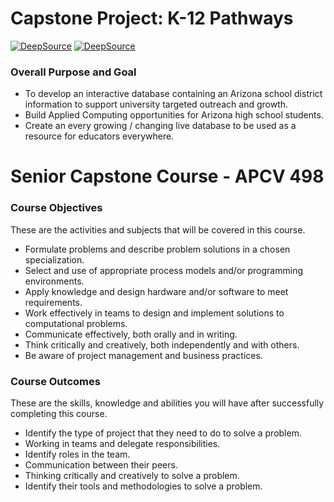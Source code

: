 # Capstone Project: K-12 Pathways

[![DeepSource](https://deepsource.io/gh/songhachheo/apcv498-capstone-project.svg/?label=active+issues&show_trend=true&token=CRQjeMpJl8vB0dpiZPg5cfSl)](https://deepsource.io/gh/songhachheo/apcv498-capstone-project/?ref=repository-badge)
[![DeepSource](https://deepsource.io/gh/songhachheo/apcv498-capstone-project.svg/?label=resolved+issues&show_trend=true&token=CRQjeMpJl8vB0dpiZPg5cfSl)](https://deepsource.io/gh/songhachheo/apcv498-capstone-project/?ref=repository-badge)

### Overall Purpose and Goal

- To develop an interactive database containing an Arizona school district information to support university targeted outreach and growth.
- Build Applied Computing opportunities for Arizona high school students.
- Create an every growing / changing live database to be used as a resource for educators everywhere.

# Senior Capstone Course - APCV 498

### Course Objectives

These are the activities and subjects that will be covered in this course.

- Formulate problems and describe problem solutions in a chosen specialization.
- Select and use of appropriate process models and/or programming environments.
- Apply knowledge and design hardware and/or software to meet requirements.
- Work effectively in teams to design and implement solutions to computational problems.
- Communicate effectively, both orally and in writing.
- Think critically and creatively, both independently and with others.
- Be aware of project management and business practices.

### Course Outcomes

These are the skills, knowledge and abilities you will have after successfully completing this course.

- Identify the type of project that they need to do to solve a problem.
- Working in teams and delegate responsibilities.
- Identify roles in the team.
- Communication between their peers.
- Thinking critically and creatively to solve a problem.
- Identify their tools and methodologies to solve a problem.
